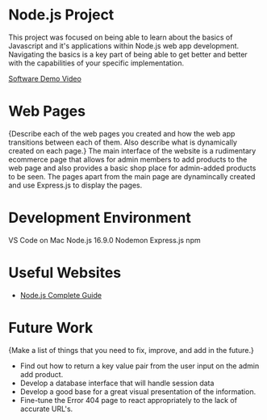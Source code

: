 # Node.js Project

This project was focused on being able to learn about the basics of Javascript and it's applications within Node.js web app development. Navigating the basics is a key part of being able to get better and better with the capabilities of your specific implementation. 


[Software Demo Video](http://youtube.link.goes.here)

# Web Pages

{Describe each of the web pages you created and how the web app transitions between each of them.  Also describe what is dynamically created on each page.}
The main interface of the website is a rudimentary ecommerce page that allows for admin members to add products to the web page and also provides a basic shop place for admin-added products to be seen. The pages apart from the main page are dynamincally created and use Express.js to display the pages. 

# Development Environment

VS Code on Mac
Node.js 16.9.0
Nodemon
Express.js
npm 

# Useful Websites

* [Node.js Complete Guide](https://www.udemy.com/share/1013ho3@97zucolo1P_W9fBLyE9PbkwCluqwtwma_H_o7nUKsVzVX3R9j6vDPwaaSWzRNCAK0Q==/)

# Future Work

{Make a list of things that you need to fix, improve, and add in the future.}
* Find out how to return a key value pair from the user input on the admin add product.
* Develop a database interface that will handle session data
* Develop a good base for a great visual presentation of the information.
* Fine-tune the Error 404 page to react appropriately to the lack of accurate URL's.
